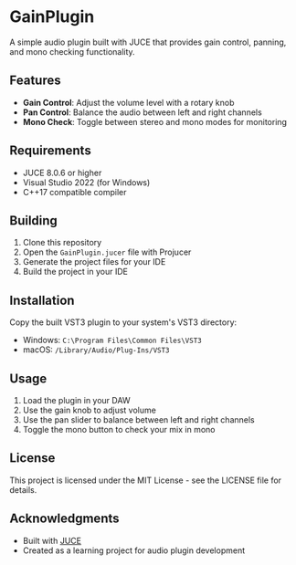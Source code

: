 # GainPlugin

A simple audio plugin built with JUCE that provides gain control, panning, and mono checking functionality.

## Features

- **Gain Control**: Adjust the volume level with a rotary knob
- **Pan Control**: Balance the audio between left and right channels
- **Mono Check**: Toggle between stereo and mono modes for monitoring

## Requirements

- JUCE 8.0.6 or higher
- Visual Studio 2022 (for Windows)
- C++17 compatible compiler

## Building

1. Clone this repository
2. Open the `GainPlugin.jucer` file with Projucer
3. Generate the project files for your IDE
4. Build the project in your IDE

## Installation

Copy the built VST3 plugin to your system's VST3 directory:
- Windows: `C:\Program Files\Common Files\VST3`
- macOS: `/Library/Audio/Plug-Ins/VST3`

## Usage

1. Load the plugin in your DAW
2. Use the gain knob to adjust volume
3. Use the pan slider to balance between left and right channels
4. Toggle the mono button to check your mix in mono

## License

This project is licensed under the MIT License - see the LICENSE file for details.

## Acknowledgments

- Built with [JUCE](https://juce.com/)
- Created as a learning project for audio plugin development 